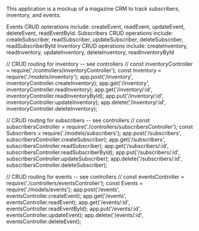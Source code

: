 This application is a mockup of a magazine CRM to track subscribers, inventory, and events. 


Events CRUD opterations include: createEvent, readEvent, updateEvent, deleteEvent, readEventById.
Subscribers CRUD operations include: createSubscriber, readSubscriber, updateSubscriber, deleteSubscriber, readSubscriberById
Inventory CRUD operations include: createInventory, readInventory, updateInventory, deleteInventory, readInventoryById


// CRUD routing for inventory -- see controllers //
const inventoryController = require('./controllers/inventoryController'); 
const Inventory = require('./models/inventory');
app.post('/inventory', inventoryController.createInventory);
app.get('/inventory', inventoryController.readInventory);
app.get('/inventory/:id', inventoryController.readInventoryById);
app.put('/inventory/:id', inventoryController.updateInventory);
app.delete('/inventory/:id', inventoryController.deleteInventory);

// CRUD routing for subscribers -- see controllers //
const subscribersController = require('./controllers/subscribersController'); 
const Subscribers = require('./models/subscribers');
app.post('/subscribers', subscribersController.createSubscriber);
app.get('/subscribers', subscribersController.readSubscriber);
app.get('/subscribers/:id', subscribersController.readSubscriberById);
app.put('/subscribers/:id', subscribersController.updateSubscriber);
app.delete('/subscribers/:id', subscribersController.deleteSubscriber);

// CRUD routing for events -- see controllers //
const eventsController = require('./controllers/eventsController'); 
const Events = require('./models/events');
app.post('/events', eventsController.createEvent);
app.get('/events', eventsController.readEvent);
app.get('/events/:id', eventsController.readEventById);
app.put('/events/:id', eventsController.updateEvent);
app.delete('/events/:id', eventsController.deleteEvent);